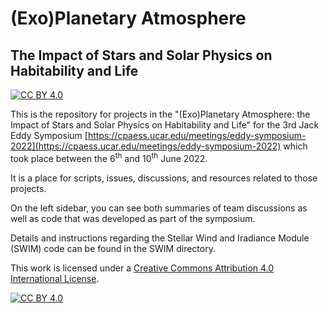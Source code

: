 # (Exo)Planetary Atmosphere
## The Impact of Stars and Solar Physics on Habitability and Life

[![CC BY 4.0][cc-by-shield]][cc-by]

This is the repository for projects in the "(Exo)Planetary Atmosphere: the Impact of Stars and Solar Physics on Habitability and Life" for the 3rd Jack Eddy Symposium [https://cpaess.ucar.edu/meetings/eddy-symposium-2022](https://cpaess.ucar.edu/meetings/eddy-symposium-2022) which took place between the 6<sup>th</sup> and 10<sup>th</sup> June 2022. 

It is a place for scripts, issues, discussions, and resources related to those projects.

On the left sidebar, you can see both summaries of team discussions as well as code that was developed as part of the symposium.

Details and instructions regarding the Stellar Wind and Iradiance Module (SWIM) code can be found in the SWIM directory.

This work is licensed under a
[Creative Commons Attribution 4.0 International License][cc-by].

[![CC BY 4.0][cc-by-image]][cc-by]

[cc-by]: http://creativecommons.org/licenses/by/4.0/
[cc-by-image]: https://i.creativecommons.org/l/by/4.0/88x31.png
[cc-by-shield]: https://img.shields.io/badge/License-CC%20BY%204.0-lightgrey.svg
